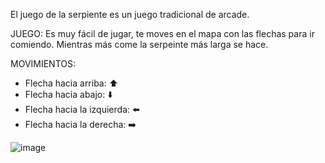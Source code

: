 El juego de la serpiente es un juego tradicional de arcade. 

JUEGO: Es muy fácil de jugar, te moves en el mapa con las flechas para ir comiendo. Mientras más come la serpeinte más larga se hace.

MOVIMIENTOS: 
* Flecha hacia arriba: ⬆️
* Flecha hacia abajo: ⬇️
* Flecha hacia la izquierda: ⬅️
* Flecha hacia la derecha: ➡️

![image](https://github.com/valenisgroo/snake-game-easy/assets/140656760/d7eec8cc-f135-47ad-b5ea-4250a8312967)

